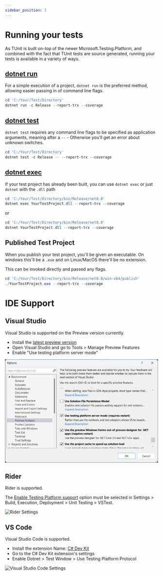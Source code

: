 ```yaml
---
sidebar_position: 3
---
```


# Running your tests

As TUnit is built on-top of the newer Microsoft.Testing.Platform, and combined with the fact that TUnit tests are source generated, running your tests is available in a variety of ways. 

## [dotnet run](https://learn.microsoft.com/en-us/dotnet/core/tools/dotnet-run)

For a simple execution of a project, `dotnet run` is the preferred method, allowing easier passing in of command line flags.

```powershell
cd 'C:/Your/Test/Directory'
dotnet run -c Release --report-trx --coverage
```

## [dotnet test](https://learn.microsoft.com/en-us/dotnet/core/tools/dotnet-test)

`dotnet test` requires any command line flags to be specified as application arguments, meaning after a `--` - Otherwise you'll get an error about unknown switches.

```powershell
cd 'C:/Your/Test/Directory'
dotnet test -c Release -- --report-trx --coverage
```

## [dotnet exec](https://learn.microsoft.com/en-us/dotnet/core/tools/dotnet)

If your test project has already been built, you can use `dotnet exec` or just `dotnet` with the `.dll` path

```powershell
cd 'C:/Your/Test/Directory/bin/Release/net8.0'
dotnet exec YourTestProject.dll --report-trx --coverage
```

or

```powershell
cd 'C:/Your/Test/Directory/bin/Release/net8.0'
dotnet YourTestProject.dll --report-trx --coverage
```

## Published Test Project

When you publish your test project, you'll be given an executable.
On windows this'll be a `.exe` and on Linux/MacOS there'll be no extension.

This can be invoked directly and passed any flags.

```powershell
cd 'C:/Your/Test/Directory/bin/Release/net8.0/win-x64/publish'
./YourTestProject.exe --report-trx --coverage
```

# IDE Support

## Visual Studio
Visual Studio is supported on the Preview version currently. 

- Install the [latest preview version](https://visualstudio.microsoft.com/vs/preview/)
- Open Visual Studio and go to Tools > Manage Preview Features
- Enable "Use testing platform server mode"

![Visual Studio Settings](../../static/img/visual-studio.png)

## Rider
Rider is supported. 

The [Enable Testing Platform support](https://www.jetbrains.com/help/rider/Reference__Options__Tools__Unit_Testing__VSTest.html) option must be selected in Settings > Build, Execution, Deployment > Unit Testing > VSTest.

![Rider Settings](../../static/img/rider.png)

## VS Code
Visual Studio Code is supported.

- Install the extension Name: [C# Dev Kit](https://marketplace.visualstudio.com/items?itemName=ms-dotnettools.csdevkit)
- Go to the C# Dev Kit extension's settings
- Enable Dotnet > Test Window > Use Testing Platform Protocol

![Visual Studio Code Settings](../../static/img/visual-studio-code.png)